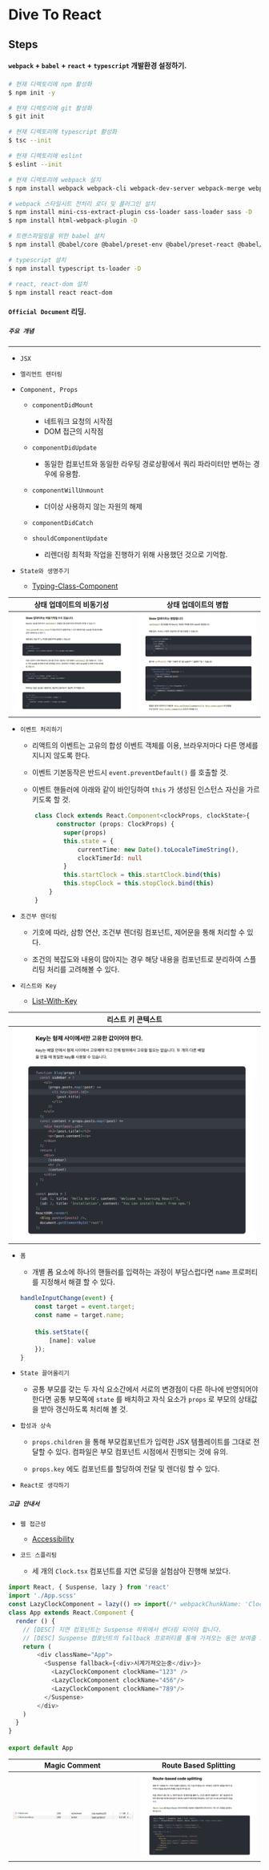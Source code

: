 # Dive To React

## Steps

#### `webpack` + `babel` + `react` + `typescript` 개발환경 설정하기.

```bash
# 현재 디렉토리에 npm 활성화
$ npm init -y
```

```bash
# 현재 디렉토리에 git 활성화
$ git init
```

```bash
# 현재 디렉토리에 typescript 활성화
$ tsc --init
```

```bash
# 현재 디렉토리에 eslint
$ eslint --init
```

```bash
# 현재 디렉토리에 webpack 설치
$ npm install webpack webpack-cli webpack-dev-server webpack-merge webpack-bundle-analyzer -D
```

```bash
# webpack 스타일시트 전처리 로더 및 플러그인 설치
$ npm install mini-css-extract-plugin css-loader sass-loader sass -D
$ npm install html-webpack-plugin -D
```

```bash
# 트랜스파일링을 위한 babel 설치
$ npm install @babel/core @babel/preset-env @babel/preset-react @babel/preset-typescript @babel/cli core-js babel-loader -D
```

```bash
# typescript 설치
$ npm install typescript ts-loader -D
```

```bash
# react, react-dom 설치
$ npm install react react-dom
```

#### `Official Document` 리딩.

##### `주요 개념`
<hr />

- `JSX`

- `엘리먼트 렌더링`

- `Component, Props`

    - `componentDidMount`

        - 네트워크 요청의 시작점
        - DOM 접근의 시작점

    - `componentDidUpdate`

        - 동일한 컴포넌트와 동일한 라우팅 경로상황에서 쿼리 파라미터만 변하는 경우에 유용함.

    - `componentWillUnmount`

        - 더이상 사용하지 않는 자원의 해제

    - `componentDidCatch`

    - `shouldComponentUpdate`
  
      - 리렌더링 최적화 작업을 진행하기 위해 사용했던 것으로 기억함.

- `State와 생명주기`

    - [Typing-Class-Component](./docs/Typing-Class-Components/readme.md)

| 상태 업데이트의 비동기성 | 상태 업데이트의 병합 |
| :-----------: | :-----------: |
| ![updateState](./images/updateState.png) | ![mergeState](./images/mergeState.png) |

- `이벤트 처리하기`

    - 리액트의 이벤트는 고유의 합성 이벤트 객체를 이용, 브라우저마다 다른 명세를 지니지 않도록 한다.

    - 이벤트 기본동작은 반드시 `event.preventDefault()` 를 호출할 것.

    - 이벤트 핸들러에 아래와 같이 바인딩하여 `this` 가 생성된 인스턴스 자신을 가르키도록 할 것.

    ```ts
        class Clock extends React.Component<clockProps, clockState>{
              constructor (props: ClockProps) {
                super(props)
                this.state = {
                    currentTime: new Date().toLocaleTimeString(),
                    clockTimerId: null
                }
                this.startClock = this.startClock.bind(this)
                this.stopClock = this.stopClock.bind(this)
            }
        }
    ```
- `조건부 렌더링`

    - 기호에 따라, 삼항 연산, 조건부 렌더링 컴포넌트, 제어문을 통해 처리할 수 있다.

    - 조건의 복잡도와 내용이 많아지는 경우 해당 내용을 컴포넌트로 분리하여 스플리팅 처리를 고려해볼 수 있다.

- `리스트와 Key`

    - [List-With-Key](./docs/List-With-Key/readme.md)

| 리스트 키 콘텍스트 |
| :-----------: |
| ![keyContext](./images/keyContext.png) |

- `폼`

    - 개별 폼 요소에 하나의 핸들러를 입력하는 과정이 부담스럽다면 `name` 프로퍼티를 지정해서 해결 할 수 있다.
    
    ```ts
    handleInputChange(event) {
        const target = event.target;
        const name = target.name;

        this.setState({
            [name]: value
        });
    }
    ```

- `State 끌어올리기`

    - 공통 부모를 갖는 두 자식 요소간에서 서로의 변경점이 다른 하나에 반영되어야 한다면 공통 부모쪽에 `state` 를 배치하고 자식 요소가 `props` 로 부모의 상태값을 받아 갱신하도록 처리해 볼 것.

- `합성과 상속`

    - `props.children` 을 통해 부모컴포넌트가 입력한 JSX 템플레이트를 그대로 전달할 수 있다. 컴파일은 부모 컴포넌트 시점에서 진행되는 것에 유의.
  
    - `props.key` 에도 컴포넌트를 할당하여 전달 및 렌더링 할 수 있다.

- `React로 생각하기`

##### `고급 안내서`

- `웹 접근성`

    - [Accessibility](./docs/Accessibility/readme.md)

- `코드 스플리팅`

    - 세 개의 `Clock.tsx` 컴포넌트를 지연 로딩을 실험삼아 진행해 보았다.

```ts
import React, { Suspense, lazy } from 'react'
import './App.scss'
const LazyClockComponent = lazy(() => import(/* webpackChunkName: 'Clock' */ './Clock'))
class App extends React.Component {
  render () {
    // [DESC] 지연 컴포넌트는 Suspense 하위에서 렌더링 되어야 합니다.
    // [DESC] Suspense 컴포넌트의 fallback 프로퍼티를 통해 가져오는 동안 보여줄 요소를 지정할 수 있습니다. (ex. loader)
    return (
        <div className="App">
          <Suspense fallback={<div>시계가져오는중</div>}>
            <LazyClockComponent clockName="123" />
            <LazyClockComponent clockName="456"/>
            <LazyClockComponent clockName="789"/>
          </Suspense>
        </div>
    )
  }
}

export default App
```
| Magic Comment | Route Based Splitting |
|:-----:|:-----:|
| ![lazyClock](./images/lazyClock.png)| ![routeSplitting](./images/routeSplitting.png) |
